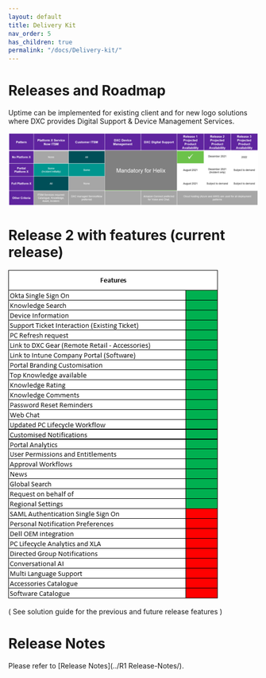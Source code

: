 ```yaml
---
layout: default
title: Delivery Kit
nav_order: 5
has_children: true
permalink: "/docs/Delivery-kit/"
---
```


# Releases and Roadmap

Uptime can be implemented for existing client and for new logo solutions where DXC provides Digital Support & Device Management Services.

![Releases Roadmap](../../assets/images/delivery-kit/releases-roadmap-2021-09-22.png)



# Release 2 with features (current release)

 ![Release 2 Features](../../assets/images/delivery-kit/r2features.png)

( See solution guide for the previous and future release features )



# Release Notes

Please refer to [Release Notes](../R1 Release-Notes/).
